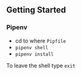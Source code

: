 ## Getting Started

### Pipenv

- cd to where `Pipfile`
- `pipenv shell`
- `pipenv install`

To leave the shell type `exit`

